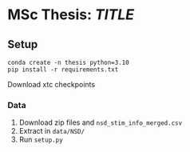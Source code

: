 # MSc Thesis: *TITLE*

## Setup

```
conda create -n thesis python=3.10
pip install -r requirements.txt
```

Download xtc checkpoints

### Data

1. Download zip files and `nsd_stim_info_merged.csv`
2. Extract in `data/NSD/`
3. Run `setup.py`

